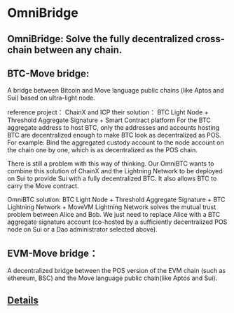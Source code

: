 # OmniBridge

## OmniBridge: Solve the fully decentralized cross-chain between any chain.

## BTC-Move bridge:

A bridge between Bitcoin and Move language public chains (like Aptos and Sui) based on ultra-light node. 

reference project： ChainX and ICP
their solution： BTC Light Node + Threshold Aggregate Signature + Smart Contract platform
For the BTC aggregate address to host BTC, only the addresses and accounts hosting BTC are decentralized enough to make BTC look as decentralized as POS. For example: Bind the aggregated custody account to the node account on the chain one by one, which is as decentralized as the POS chain.

There is still a problem with this way of thinking. Our OmniBTC wants to combine this solution of ChainX and the Lightning Network to be deployed on Sui to provide Sui with a fully decentralized BTC. It also allows BTC to carry the Move contract.

OmniBTC solution:
BTC Light Node + Threshold Aggregate Signature + BTC Lightning Network + MoveVM
Lightning Network solves the mutual trust problem between Alice and Bob.
We just need to replace Alice with a BTC aggregate signature account (co-hosted by a sufficiently decentralized POS node on Sui or a Dao administrator selected above).

## EVM-Move bridge：

A decentralized bridge between the POS version of the EVM chain (such as ethereum, BSC) and the Move language public chain(like Aptos and Sui).

## [Details](https://github.com/OmniBTC/OmniBridge/blob/main/BTC_bridge_solution.md)
